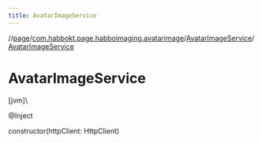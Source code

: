 ```yaml
---
title: AvatarImageService
---
```

//[page](../../../index.html)/[com.habbokt.page.habboimaging.avatarimage](../index.html)/[AvatarImageService](index.html)/[AvatarImageService](-avatar-image-service.html)



# AvatarImageService



[jvm]\




@Inject



constructor(httpClient: HttpClient)




